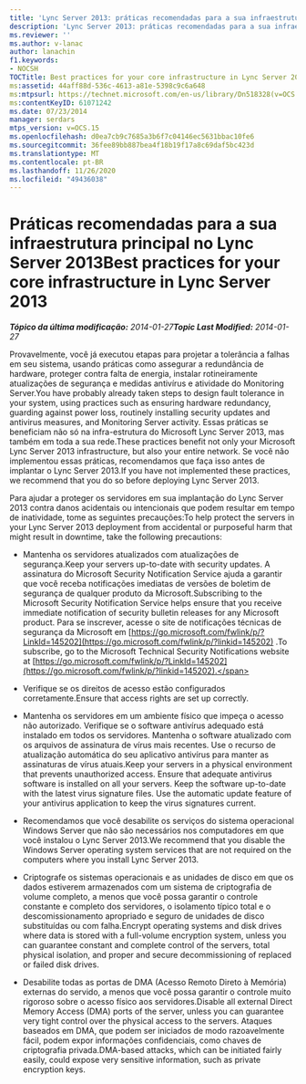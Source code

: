```yaml
---
title: 'Lync Server 2013: práticas recomendadas para a sua infraestrutura principal'
description: 'Lync Server 2013: práticas recomendadas para a sua infraestrutura principal.'
ms.reviewer: ''
ms.author: v-lanac
author: lanachin
f1.keywords:
- NOCSH
TOCTitle: Best practices for your core infrastructure in Lync Server 2013
ms:assetid: 44aff88d-536c-4613-a81e-5398c9c6a648
ms:mtpsurl: https://technet.microsoft.com/en-us/library/Dn518328(v=OCS.15)
ms:contentKeyID: 61071242
ms.date: 07/23/2014
manager: serdars
mtps_version: v=OCS.15
ms.openlocfilehash: d0ea7cb9c7685a3b6f7c04146ec5631bbac10fe6
ms.sourcegitcommit: 36fee89bb887bea4f18b19f17a8c69daf5bc423d
ms.translationtype: MT
ms.contentlocale: pt-BR
ms.lasthandoff: 11/26/2020
ms.locfileid: "49436038"
---
```

# <a name="best-practices-for-your-core-infrastructure-in-lync-server-2013"></a><span data-ttu-id="8d0cd-103">Práticas recomendadas para a sua infraestrutura principal no Lync Server 2013</span><span class="sxs-lookup"><span data-stu-id="8d0cd-103">Best practices for your core infrastructure in Lync Server 2013</span></span>

<div data-xmlns="http://www.w3.org/1999/xhtml">

<div class="topic" data-xmlns="http://www.w3.org/1999/xhtml" data-msxsl="urn:schemas-microsoft-com:xslt" data-cs="https://msdn.microsoft.com/">

<div data-asp="https://msdn2.microsoft.com/asp">



</div>

<div id="mainSection">

<div id="mainBody"><span data-ttu-id="8d0cd-104">

<span> </span></span><span class="sxs-lookup"><span data-stu-id="8d0cd-104">

<span> </span></span></span>

<span data-ttu-id="8d0cd-105">_**Tópico da última modificação:** 2014-01-27_</span><span class="sxs-lookup"><span data-stu-id="8d0cd-105">_**Topic Last Modified:** 2014-01-27_</span></span>

<span data-ttu-id="8d0cd-106">Provavelmente, você já executou etapas para projetar a tolerância a falhas em seu sistema, usando práticas como assegurar a redundância de hardware, proteger contra falta de energia, instalar rotineiramente atualizações de segurança e medidas antivírus e atividade do Monitoring Server.</span><span class="sxs-lookup"><span data-stu-id="8d0cd-106">You have probably already taken steps to design fault tolerance in your system, using practices such as ensuring hardware redundancy, guarding against power loss, routinely installing security updates and antivirus measures, and Monitoring Server activity.</span></span> <span data-ttu-id="8d0cd-107">Essas práticas se beneficiam não só na infra-estrutura do Microsoft Lync Server 2013, mas também em toda a sua rede.</span><span class="sxs-lookup"><span data-stu-id="8d0cd-107">These practices benefit not only your Microsoft Lync Server 2013 infrastructure, but also your entire network.</span></span> <span data-ttu-id="8d0cd-108">Se você não implementou essas práticas, recomendamos que faça isso antes de implantar o Lync Server 2013.</span><span class="sxs-lookup"><span data-stu-id="8d0cd-108">If you have not implemented these practices, we recommend that you do so before deploying Lync Server 2013.</span></span>

<span data-ttu-id="8d0cd-109">Para ajudar a proteger os servidores em sua implantação do Lync Server 2013 contra danos acidentais ou intencionais que podem resultar em tempo de inatividade, tome as seguintes precauções:</span><span class="sxs-lookup"><span data-stu-id="8d0cd-109">To help protect the servers in your Lync Server 2013 deployment from accidental or purposeful harm that might result in downtime, take the following precautions:</span></span>

  - <span data-ttu-id="8d0cd-110">Mantenha os servidores atualizados com atualizações de segurança.</span><span class="sxs-lookup"><span data-stu-id="8d0cd-110">Keep your servers up-to-date with security updates.</span></span> <span data-ttu-id="8d0cd-111">A assinatura do Microsoft Security Notification Service ajuda a garantir que você receba notificações imediatas de versões de boletim de segurança de qualquer produto da Microsoft.</span><span class="sxs-lookup"><span data-stu-id="8d0cd-111">Subscribing to the Microsoft Security Notification Service helps ensure that you receive immediate notification of security bulletin releases for any Microsoft product.</span></span> <span data-ttu-id="8d0cd-112">Para se inscrever, acesse o site de notificações técnicas de segurança da Microsoft em [https://go.microsoft.com/fwlink/p/?LinkId=145202](https://go.microsoft.com/fwlink/p/?linkid=145202) .</span><span class="sxs-lookup"><span data-stu-id="8d0cd-112">To subscribe, go to the Microsoft Technical Security Notifications website at [https://go.microsoft.com/fwlink/p/?LinkId=145202](https://go.microsoft.com/fwlink/p/?linkid=145202).</span></span>

  - <span data-ttu-id="8d0cd-113">Verifique se os direitos de acesso estão configurados corretamente.</span><span class="sxs-lookup"><span data-stu-id="8d0cd-113">Ensure that access rights are set up correctly.</span></span>

  - <span data-ttu-id="8d0cd-p103">Mantenha os servidores em um ambiente físico que impeça o acesso não autorizado. Verifique se o software antivírus adequado está instalado em todos os servidores. Mantenha o software atualizado com os arquivos de assinatura de vírus mais recentes. Use o recurso de atualização automática do seu aplicativo antivírus para manter as assinaturas de vírus atuais.</span><span class="sxs-lookup"><span data-stu-id="8d0cd-p103">Keep your servers in a physical environment that prevents unauthorized access. Ensure that adequate antivirus software is installed on all your servers. Keep the software up-to-date with the latest virus signature files. Use the automatic update feature of your antivirus application to keep the virus signatures current.</span></span>

  - <span data-ttu-id="8d0cd-118">Recomendamos que você desabilite os serviços do sistema operacional Windows Server que não são necessários nos computadores em que você instalou o Lync Server 2013.</span><span class="sxs-lookup"><span data-stu-id="8d0cd-118">We recommend that you disable the Windows Server operating system services that are not required on the computers where you install Lync Server 2013.</span></span>

  - <span data-ttu-id="8d0cd-119">Criptografe os sistemas operacionais e as unidades de disco em que os dados estiverem armazenados com um sistema de criptografia de volume completo, a menos que você possa garantir o controle constante e completo dos servidores, o isolamento típico total e o descomissionamento apropriado e seguro de unidades de disco substituídas ou com falha.</span><span class="sxs-lookup"><span data-stu-id="8d0cd-119">Encrypt operating systems and disk drives where data is stored with a full-volume encryption system, unless you can guarantee constant and complete control of the servers, total physical isolation, and proper and secure decommissioning of replaced or failed disk drives.</span></span>

  - <span data-ttu-id="8d0cd-120">Desabilite todas as portas de DMA (Acesso Remoto Direto à Memória) externas do servido, a menos que você possa garantir o controle muito rigoroso sobre o acesso físico aos servidores.</span><span class="sxs-lookup"><span data-stu-id="8d0cd-120">Disable all external Direct Memory Access (DMA) ports of the server, unless you can guarantee very tight control over the physical access to the servers.</span></span> <span data-ttu-id="8d0cd-121">Ataques baseados em DMA, que podem ser iniciados de modo razoavelmente fácil, podem expor informações confidenciais, como chaves de criptografia privada.</span><span class="sxs-lookup"><span data-stu-id="8d0cd-121">DMA-based attacks, which can be initiated fairly easily, could expose very sensitive information, such as private encryption keys.</span></span>

<span data-ttu-id="8d0cd-122"></div>

<span> </span>

</div>

</div>

</span><span class="sxs-lookup"><span data-stu-id="8d0cd-122"></div>

<span> </span>

</div>

</div>

</span></span></div>

